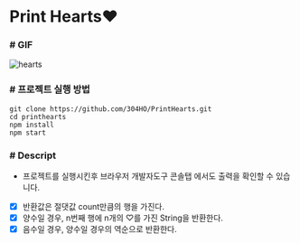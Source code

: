 # Print Hearts❤️

### # GIF

![hearts](https://user-images.githubusercontent.com/91649767/208241326-13527f73-96d5-485f-8f38-35fe6b352d66.gif)

### # 프로젝트 실행 방법

```
git clone https://github.com/304HO/PrintHearts.git
cd printhearts
npm install
npm start
```

### # Descript

- 프로젝트를 실행시킨후 브라우저 개발자도구 콘솔탭 에서도 출력을 확인할 수 있습니다.
- [x] 반환값은 절댓값 count만큼의 행을 가진다.
- [x] 양수일 경우, n번째 행에 n개의 ♡를 가진 String을 반환한다.
- [x] 음수일 경우, 양수일 경우의 역순으로 반환한다.
